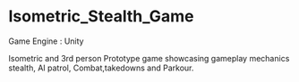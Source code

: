 # Isometric_Stealth_Game
Game Engine : Unity

Isometric and 3rd person Prototype game showcasing gameplay mechanics stealth, AI patrol, Combat,takedowns and Parkour.
